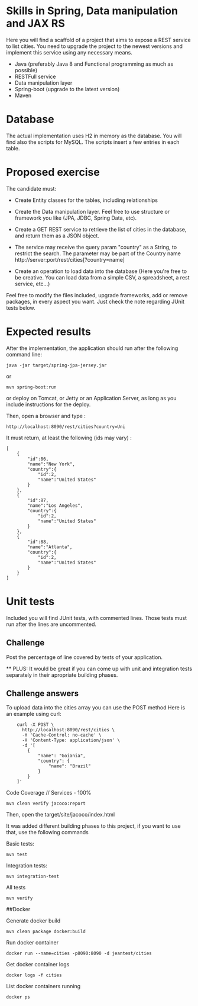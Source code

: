 # Skills in Spring, Data manipulation and JAX RS
Here you will find a scaffold of a project that aims to expose a REST service to list cities.
You need to upgrade the project to the newest versions and implement this service using any necessary means.

- Java (preferably Java 8 and Functional programming as much as possible)
- RESTFull service
- Data manipulation layer
- Spring-boot (upgrade to the latest version)
- Maven

# Database
The actual implementation uses H2 in memory as the database. You will find also the scripts 
for MySQL. The scripts insert a few entries in each table.

# Proposed exercise
The candidate must:
- Create Entity classes for the tables, including relationships
- Create the Data manipulation layer. Feel free to use structure or framework you like (JPA, JDBC, Spring Data, etc).
- Create a GET REST service to retrieve the list of cities in the database, and return them as a JSON object.
- The service may receive the query param "country" as a String, to restrict the search. The parameter may be part of the Country name
   http://server:port/rest/cities[?country=name]

- Create an operation to load data into the database (Here you're free to be creative. You can load data from a simple CSV, a spreadsheet, a rest service, etc...)

Feel free to modify the files included, upgrade frameworks, add or remove packages, in every aspect you want. Just check the note regarding JUnit tests below.

# Expected results
After the implementation, the application should run after the following command line:

	java -jar target/spring-jpa-jersey.jar
    
or 

    mvn spring-boot:run
    
or deploy on Tomcat, or Jetty or an Application Server, as long as you include instructions for the deploy.


Then, open a browser and type :

    http://localhost:8090/rest/cities?country=Uni


It must return, at least the following (ids may vary) :

    [
        {
            "id":86,
            "name":"New York",
            "country":{
                "id":2,
                "name":"United States"
            }
        },
        {
            "id":87,
            "name":"Los Angeles",
            "country":{
                "id":2,
                "name":"United States"
            }
        },
        {
            "id":88,
            "name":"Atlanta",
            "country":{
                "id":2,
                "name":"United States"
            }
        }
    ]


# Unit tests

Included you will find JUnit tests, with commented lines. Those tests must run after the lines
are uncommented. 

## Challenge

Post the percentage of line covered by tests of your application.


** PLUS: It would be great if you can come up with unit and integration tests separately in their apropriate building phases.


## Challenge answers

To upload data into the cities array you can use the POST method
Here is an example using curl:
        
        curl -X POST \
          http://localhost:8090/rest/cities \
          -H 'Cache-Control: no-cache' \
          -H 'Content-Type: application/json' \
          -d '[
            {
                "name": "Goiania",
                "country": {
                    "name": "Brazil"
                }
            }
        ]'
        
Code Coverage // Services - 100%
    
    mvn clean verify jacoco:report
    
Then, open the target/site/jacoco/index.html

It was added different building phases to this project, if you want to use that, use the following commands

Basic tests:
    
    mvn test
Integration tests: 
    
    mvn integration-test
All tests

    mvn verify
    
##Docker

Generate docker build
    
    mvn clean package docker:build

Run docker container
    
    docker run --name=cities -p8090:8090 -d jeantest/cities
    
Get docker container logs 

    docker logs -f cities
    
List docker containers running

    docker ps